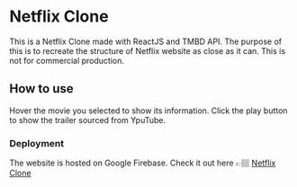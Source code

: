 # Netflix Clone 

This is a Netflix Clone made with ReactJS and TMBD API. The purpose of this is to recreate the structure of Netflix website as close as it can. This is not for commercial production. 

## How to use
Hover the movie you selected to show its information. Click the play button to show the trailer sourced from YpuTube.

### Deployment

The website is hosted on Google Firebase. Check it out here 👉🏽 [Netflix Clone](https://netflix-clone-5fdcf.firebaseapp.com/)